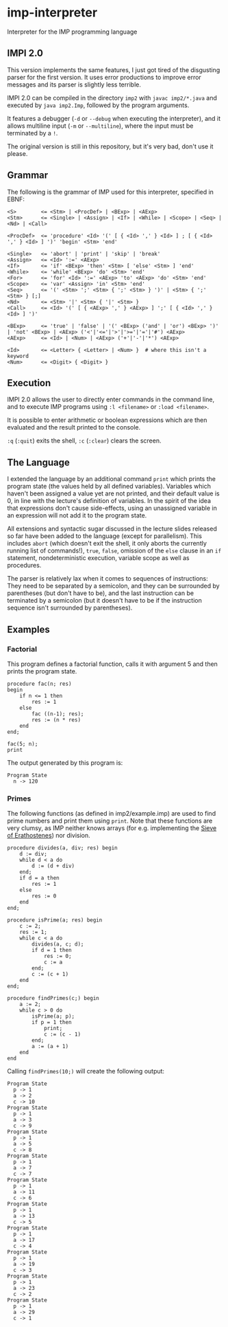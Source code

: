 # imp-interpreter

Interpreter for the IMP programming language

## IMPI 2.0

This version implements the same features, I just got tired of the disgusting parser for the first version. It uses error productions to improve error messages and its parser is slightly less terrible.

IMPI 2.0 can be compiled in the directory `imp2` with `javac imp2/*.java` and executed by `java imp2.Imp`, followed by the program arguments.

It features a debugger (`-d` or `--debug` when executing the interpreter), and it allows multiline input (`-m` or `--multiline`), where the input must be terminated by a `!`.

The original version is still in this repository, but it's very bad, don't use it please.

## Grammar

The following is the grammar of IMP used for this interpreter, specified in EBNF:

    <S>        <= <Stm> | <ProcDef> | <BExp> | <AExp>
    <Stm>      <= <Single> | <Assign> | <If> | <While> | <Scope> | <Seq> | <Nd> | <Call>
    
    <ProcDef>  <= 'procedure' <Id> '(' [ { <Id> ',' } <Id> ] ; [ { <Id> ',' } <Id> ] ')' 'begin' <Stm> 'end'
    
    <Single>   <= 'abort' | 'print' | 'skip' | 'break'
    <Assign>   <= <Id> ':=' <AExp>
    <If>       <= 'if' <BExp> 'then' <Stm> [ 'else' <Stm> ] 'end'
    <While>    <= 'while' <BExp> 'do' <Stm> 'end'
    <For>      <= 'for' <Id> ':=' <AExp> 'to' <AExp> 'do' <Stm> 'end'
    <Scope>    <= 'var' <Assign> 'in' <Stm> 'end'
    <Seq>      <= '(' <Stm> ';' <Stm> { ';' <Stm> } ')' | <Stm> { ';' <Stm> } [;]
    <Nd>       <= <Stm> '|' <Stm> { '|' <Stm> }
    <Call>     <= <Id> '(' [ { <AExp> ',' } <AExp> ] ';' [ { <Id> ',' } <Id> ] ')'
    
    <BExp>     <= 'true' | 'false' | '(' <BExp> ('and' | 'or') <BExp> ')' | 'not' <BExp> | <AExp> ('<'|'<='|'>'|'>='|'='|'#') <AExp>
    <AExp>     <= <Id> | <Num> | <AExp> ('+'|'-'|'*') <AExp>
    
    <Id>       <= <Letter> { <Letter> | <Num> }  # where this isn't a keyword
    <Num>      <= <Digit> { <Digit> }

## Execution

IMPI 2.0 allows the user to directly enter commands in the command line, and to execute IMP programs using `:l <filename>` or `:load <filename>`.

It is possible to enter arithmetic or boolean expressions which are then evaluated and the result printed to the console.

`:q` (`:quit`) exits the shell, `:c` (`:clear`) clears the screen.

## The Language

I extended the language by an additional command `print` which prints the program state (the values held by all defined variables). Variables which haven't been assigned a value yet are not printed, and their default value is 0, in line with the lecture's definition of variables. In the spirit of the idea that expressions don't cause side-effects, using an unassigned variable in an expression will not add it to the program state.

All extensions and syntactic sugar discussed in the lecture slides released so far have been added to the language (except for parallelism). This includes `abort` (which doesn't exit the shell, it only aborts the currently running list of commands!), `true`, `false`, omission of the `else` clause in an `if` statement, nondeterministic execution, variable scope as well as procedures.

The parser is relatively lax when it comes to sequences of instructions: They need to be separated by a semicolon, and they can be surrounded by parentheses (but don't have to be), and the last instruction can be terminated by a semicolon (but it doesn't have to be if the instruction sequence isn't surrounded by parentheses).

## Examples

### Factorial

This program defines a factorial function, calls it with argument 5 and then prints the program state.

    procedure fac(n; res)
    begin
        if n <= 1 then
            res := 1
        else
            fac ((n-1); res);
            res := (n * res)
        end
    end;
    
    fac(5; n);
    print
    
The output generated by this program is:

    Program State
      n -> 120

### Primes

The following functions (as defined in imp2/example.imp) are used to find prime numbers and print them using `print`. Note that these functions are very clumsy, as IMP neither knows arrays (for e.g. implementing the [Sieve of Erathostenes](https://en.wikipedia.org/wiki/Sieve_of_Eratosthenes)) nor division.

	procedure divides(a, div; res) begin
		d := div;
		while d < a do
			d := (d + div)
		end;
		if d = a then
			res := 1
		else
			res := 0
		end
	end;

	procedure isPrime(a; res) begin
		c := 2;
		res := 1;
		while c < a do
			divides(a, c; d);
			if d = 1 then
				res := 0;
				c := a
			end;
			c := (c + 1)
		end
	end;

	procedure findPrimes(c;) begin
		a := 2;
		while c > 0 do
			isPrime(a; p);
			if p = 1 then
				print;
				c := (c - 1)
			end;
			a := (a + 1)
		end
	end
    
Calling `findPrimes(10;)` will create the following output:

    Program State
      p -> 1
      a -> 2
      c -> 10
    Program State
      p -> 1
      a -> 3
      c -> 9
    Program State
      p -> 1
      a -> 5
      c -> 8
    Program State
      p -> 1
      a -> 7
      c -> 7
    Program State
      p -> 1
      a -> 11
      c -> 6
    Program State
      p -> 1
      a -> 13
      c -> 5
    Program State
      p -> 1
      a -> 17
      c -> 4
    Program State
      p -> 1
      a -> 19
      c -> 3
    Program State
      p -> 1
      a -> 23
      c -> 2
    Program State
      p -> 1
      a -> 29
      c -> 1
